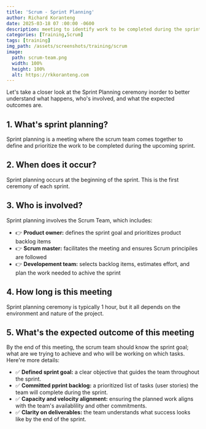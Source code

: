 ```yaml
---
title: 'Scrum - Sprint Planning'
author: Richard Koranteng
date: 2025-03-18 07 :00:00 -0600
description: meeting to identify work to be completed during the sprint
categories: [Training,Scrum]
tags: [training]
img_path: /assets/screenshots/training/scrum
image:
  path: scrum-team.png
  width: 100%
  height: 100%
  alt: https://rkkoranteng.com
---
```


Let's take a closer look at the Sprint Planning ceremony inorder to better understand what happens, who's involved, and what the expected outcomes are.

## 1. What's sprint planning?
Sprint planning is a meeting where the scrum team comes together to define and prioritize the work to be completed during the upcoming sprint.

## 2. When does it occur?
Sprint planning occurs at the beginning of the sprint. This is the first ceremony of each sprint.

## 3. Who is involved?
Sprint planning involves the Scrum Team, which includes:

- 👉 **Product owner:** defines the sprint goal and prioritizes product backlog items
- 👉 **Scrum master:** facilitates the meeting and ensures Scrum principiles are followed
- 👉 **Developement team:** selects backlog items, estimates effort, and plan the work needed to achive the sprint 

## 4. How long is this meeting
Sprint planning ceremony is typically 1 hour, but it all depends on the environment and nature of the project.

## 5. What's the expected outcome of this meeting
By the end of this meeting, the scrum team should know the sprint goal; what are we trying to achieve and who will be working on which tasks. Here're more details:

- ✅ **Defined sprint goal:** a clear objective that guides the team throughout the sprint.
- ✅ **Committed pprint backlog:** a prioritized list of tasks (user stories) the team will complete during the sprint.
- ✅ **Capacity and velocity alignment:** ensuring the planned work aligns with the team's availablility and other commitments.
- ✅ **Clarity on deliverables:** the team understands what success looks like by the end of the sprint.



